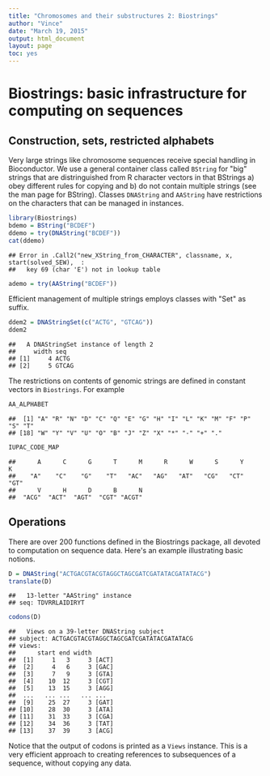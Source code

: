 ```yaml
---
title: "Chromosomes and their substructures 2: Biostrings"
author: "Vince"
date: "March 19, 2015"
output: html_document
layout: page
toc: yes
---
```







# Biostrings: basic infrastructure for computing on sequences

## Construction, sets, restricted alphabets

Very large strings like chromosome sequences receive
special handling in Bioconductor.  We use a general container
class called `BString` for "big" strings that are
distringuished from R character vectors in that BStrings a) obey
different rules for copying and b) do not contain multiple
strings (see the man page for BString).  Classes `DNAString`
and `AAString` have restrictions on the characters that can be
managed in instances.


```r
library(Biostrings)
bdemo = BString("BCDEF")
ddemo = try(DNAString("BCDEF"))
cat(ddemo)
```

```
## Error in .Call2("new_XString_from_CHARACTER", classname, x, start(solved_SEW),  : 
##   key 69 (char 'E') not in lookup table
```

```r
ademo = try(AAString("BCDEF"))
```

Efficient management of multiple strings employs classes with
"Set" as suffix.

```r
ddem2 = DNAStringSet(c("ACTG", "GTCAG"))
ddem2
```

```
##   A DNAStringSet instance of length 2
##     width seq
## [1]     4 ACTG
## [2]     5 GTCAG
```

The restrictions on contents of genomic strings are defined
in constant vectors in `Biostrings`.  For example

```r
AA_ALPHABET
```

```
##  [1] "A" "R" "N" "D" "C" "Q" "E" "G" "H" "I" "L" "K" "M" "F" "P" "S" "T"
## [18] "W" "Y" "V" "U" "O" "B" "J" "Z" "X" "*" "-" "+" "."
```

```r
IUPAC_CODE_MAP
```

```
##      A      C      G      T      M      R      W      S      Y      K 
##    "A"    "C"    "G"    "T"   "AC"   "AG"   "AT"   "CG"   "CT"   "GT" 
##      V      H      D      B      N 
##  "ACG"  "ACT"  "AGT"  "CGT" "ACGT"
```

## Operations

There are over 200 functions defined in the Biostrings package,
all devoted to computation on sequence data.  Here's an
example illustrating basic notions.


```r
D = DNAString("ACTGACGTACGTAGGCTAGCGATCGATATACGATATACG")
translate(D)
```

```
##   13-letter "AAString" instance
## seq: TDVRRLAIDIRYT
```

```r
codons(D)
```

```
##   Views on a 39-letter DNAString subject
## subject: ACTGACGTACGTAGGCTAGCGATCGATATACGATATACG
## views:
##      start end width
##  [1]     1   3     3 [ACT]
##  [2]     4   6     3 [GAC]
##  [3]     7   9     3 [GTA]
##  [4]    10  12     3 [CGT]
##  [5]    13  15     3 [AGG]
##  ...   ... ...   ... ...
##  [9]    25  27     3 [GAT]
## [10]    28  30     3 [ATA]
## [11]    31  33     3 [CGA]
## [12]    34  36     3 [TAT]
## [13]    37  39     3 [ACG]
```

Notice that the output of codons is printed as a `Views` instance.
This is a very efficient approach to creating references to
subsequences of a sequence, without copying any data.
